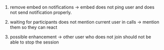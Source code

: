 1. remove embed on notifications -> embed does not ping user and does not send notification properly.

2. waiting for participants does not mention current user in calls -> mention them so they can react

3. possible enhancement -> other user who does not join should not be able to stop the session  